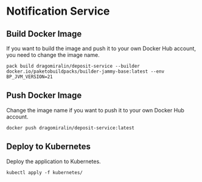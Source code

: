 # Notification Service

## Build Docker Image

If you want to build the image and push it to your own Docker Hub account, you need to change the image name.

```shell
pack build dragomiralin/deposit-service --builder docker.io/paketobuildpacks/builder-jammy-base:latest --env BP_JVM_VERSION=21
```

## Push Docker Image

Change the image name if you want to push it to your own Docker Hub account.

```shell
docker push dragomiralin/deposit-service:latest
```

## Deploy to Kubernetes

Deploy the application to Kubernetes.

```shell
kubectl apply -f kubernetes/
```

